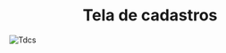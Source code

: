 <h1 align="center"> Tela de cadastros </h1>


![Tdcs](https://user-images.githubusercontent.com/97629782/178927328-d7f9c860-57c4-4ab8-9140-dd1d3b7c3e89.JPG)
